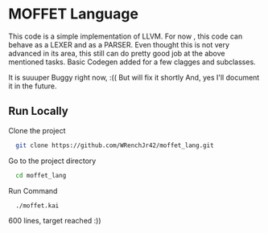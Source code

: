 # MOFFET Language

This code is a simple implementation of LLVM. For now , this code can behave as a LEXER and as a PARSER.
Even thought this is not very advanced in its area, this still can do pretty good job at the above mentioned tasks. 
Basic Codegen added for a few clagges and subclasses.

It is suuuper Buggy right  now, :((
But will fix it shortly 
And, yes I'll document it in the future.
 

## Run Locally

Clone the project

```bash
  git clone https://github.com/WRenchJr42/moffet_lang.git
```

Go to the project directory

```bash
  cd moffet_lang
```

Run Command

```bash
  ./moffet.kai
```


600 lines, target reached :))

